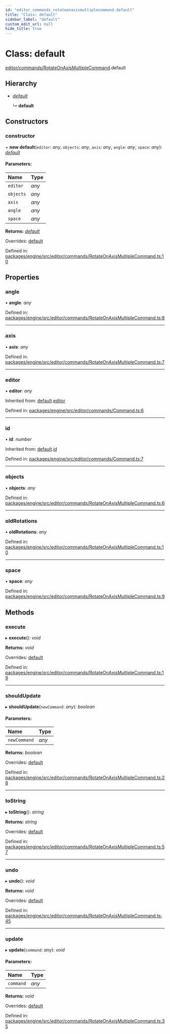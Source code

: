 ```yaml
---
id: "editor_commands_rotateonaxismultiplecommand.default"
title: "Class: default"
sidebar_label: "default"
custom_edit_url: null
hide_title: true
---
```


# Class: default

[editor/commands/RotateOnAxisMultipleCommand](../modules/editor_commands_rotateonaxismultiplecommand.md).default

## Hierarchy

* [*default*](editor_commands_command.default.md)

  ↳ **default**

## Constructors

### constructor

\+ **new default**(`editor`: *any*, `objects`: *any*, `axis`: *any*, `angle`: *any*, `space`: *any*): [*default*](editor_commands_rotateonaxismultiplecommand.default.md)

#### Parameters:

Name | Type |
:------ | :------ |
`editor` | *any* |
`objects` | *any* |
`axis` | *any* |
`angle` | *any* |
`space` | *any* |

**Returns:** [*default*](editor_commands_rotateonaxismultiplecommand.default.md)

Overrides: [default](editor_commands_command.default.md)

Defined in: [packages/engine/src/editor/commands/RotateOnAxisMultipleCommand.ts:10](https://github.com/xr3ngine/xr3ngine/blob/716a06460/packages/engine/src/editor/commands/RotateOnAxisMultipleCommand.ts#L10)

## Properties

### angle

• **angle**: *any*

Defined in: [packages/engine/src/editor/commands/RotateOnAxisMultipleCommand.ts:8](https://github.com/xr3ngine/xr3ngine/blob/716a06460/packages/engine/src/editor/commands/RotateOnAxisMultipleCommand.ts#L8)

___

### axis

• **axis**: *any*

Defined in: [packages/engine/src/editor/commands/RotateOnAxisMultipleCommand.ts:7](https://github.com/xr3ngine/xr3ngine/blob/716a06460/packages/engine/src/editor/commands/RotateOnAxisMultipleCommand.ts#L7)

___

### editor

• **editor**: *any*

Inherited from: [default](editor_commands_command.default.md).[editor](editor_commands_command.default.md#editor)

Defined in: [packages/engine/src/editor/commands/Command.ts:6](https://github.com/xr3ngine/xr3ngine/blob/716a06460/packages/engine/src/editor/commands/Command.ts#L6)

___

### id

• **id**: *number*

Inherited from: [default](editor_commands_command.default.md).[id](editor_commands_command.default.md#id)

Defined in: [packages/engine/src/editor/commands/Command.ts:7](https://github.com/xr3ngine/xr3ngine/blob/716a06460/packages/engine/src/editor/commands/Command.ts#L7)

___

### objects

• **objects**: *any*

Defined in: [packages/engine/src/editor/commands/RotateOnAxisMultipleCommand.ts:6](https://github.com/xr3ngine/xr3ngine/blob/716a06460/packages/engine/src/editor/commands/RotateOnAxisMultipleCommand.ts#L6)

___

### oldRotations

• **oldRotations**: *any*

Defined in: [packages/engine/src/editor/commands/RotateOnAxisMultipleCommand.ts:10](https://github.com/xr3ngine/xr3ngine/blob/716a06460/packages/engine/src/editor/commands/RotateOnAxisMultipleCommand.ts#L10)

___

### space

• **space**: *any*

Defined in: [packages/engine/src/editor/commands/RotateOnAxisMultipleCommand.ts:9](https://github.com/xr3ngine/xr3ngine/blob/716a06460/packages/engine/src/editor/commands/RotateOnAxisMultipleCommand.ts#L9)

## Methods

### execute

▸ **execute**(): *void*

**Returns:** *void*

Overrides: [default](editor_commands_command.default.md)

Defined in: [packages/engine/src/editor/commands/RotateOnAxisMultipleCommand.ts:19](https://github.com/xr3ngine/xr3ngine/blob/716a06460/packages/engine/src/editor/commands/RotateOnAxisMultipleCommand.ts#L19)

___

### shouldUpdate

▸ **shouldUpdate**(`newCommand`: *any*): *boolean*

#### Parameters:

Name | Type |
:------ | :------ |
`newCommand` | *any* |

**Returns:** *boolean*

Overrides: [default](editor_commands_command.default.md)

Defined in: [packages/engine/src/editor/commands/RotateOnAxisMultipleCommand.ts:28](https://github.com/xr3ngine/xr3ngine/blob/716a06460/packages/engine/src/editor/commands/RotateOnAxisMultipleCommand.ts#L28)

___

### toString

▸ **toString**(): *string*

**Returns:** *string*

Overrides: [default](editor_commands_command.default.md)

Defined in: [packages/engine/src/editor/commands/RotateOnAxisMultipleCommand.ts:57](https://github.com/xr3ngine/xr3ngine/blob/716a06460/packages/engine/src/editor/commands/RotateOnAxisMultipleCommand.ts#L57)

___

### undo

▸ **undo**(): *void*

**Returns:** *void*

Overrides: [default](editor_commands_command.default.md)

Defined in: [packages/engine/src/editor/commands/RotateOnAxisMultipleCommand.ts:45](https://github.com/xr3ngine/xr3ngine/blob/716a06460/packages/engine/src/editor/commands/RotateOnAxisMultipleCommand.ts#L45)

___

### update

▸ **update**(`command`: *any*): *void*

#### Parameters:

Name | Type |
:------ | :------ |
`command` | *any* |

**Returns:** *void*

Overrides: [default](editor_commands_command.default.md)

Defined in: [packages/engine/src/editor/commands/RotateOnAxisMultipleCommand.ts:35](https://github.com/xr3ngine/xr3ngine/blob/716a06460/packages/engine/src/editor/commands/RotateOnAxisMultipleCommand.ts#L35)
